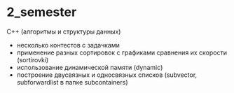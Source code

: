 # 2_semester 
C++ (алгоритмы и структуры данных)

- несколько контестов с задачками
- применение разных сортировок с графиками сравнения их скорости (sortirovki)
- использование динамической памяти (dynamic)
- построение двусвязных и односвязных списков (subvector, subforwardlist в папке subcontainers)
